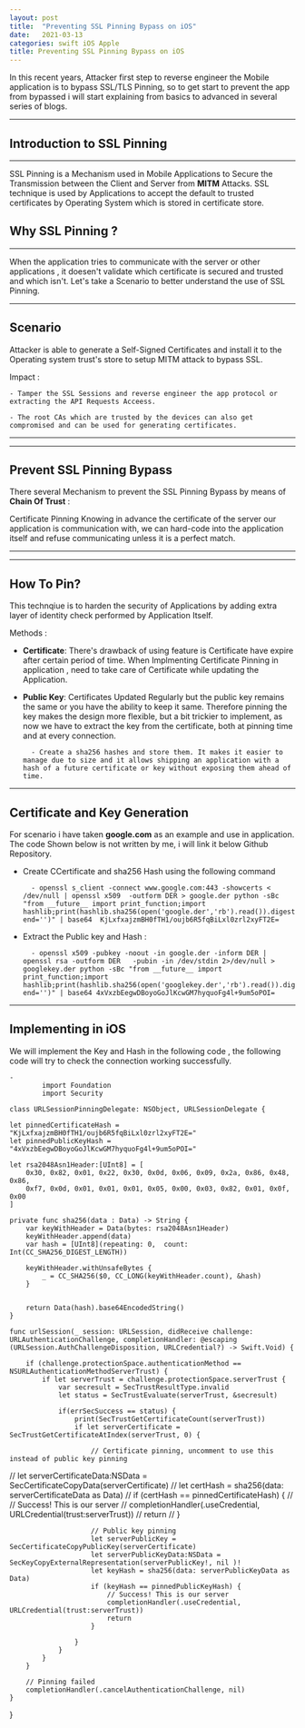 ```yaml
---
layout: post
title:  "Preventing SSL Pinning Bypass on iOS"
date:   2021-03-13
categories: swift iOS Apple
title: Preventing SSL Pinning Bypass on iOS
---
```


In this recent years, Attacker first step to reverse engineer the Mobile application is to bypass SSL/TLS Pinning, so to get start to prevent the app from bypassed i will start explaining from basics to advanced in several series of blogs.

--- 

[](#header-1)**Introduction to SSL Pinning**
---

---

SSL Pinning is a Mechanism used in Mobile Applications to Secure the Transmission between the Client and Server from **MITM** Attacks. SSL technique  is used by Applications to accept the  default to trusted certificates by Operating System which is stored in certificate store.

[](#header-2)**Why SSL Pinning ?**
---

---

When the application tries to communicate with the server or other applications , it doesen't validate which certificate is secured and trusted and which isn't. Let's take a Scenario to better understand the use of SSL Pinning.

---
**Scenario**
---

Attacker is able to generate a Self-Signed Certificates and install it to the Operating system trust's store to setup MITM attack to bypass SSL.

Impact :

    - Tamper the SSL Sessions and reverse engineer the app protocol or extracting the API Requests Acceess.

    - The root CAs which are trusted by the devices can also get compromised and can be used for generating certificates.

--- 

--- 
[](#header-3)**Prevent SSL Pinning Bypass**
---

There several Mechanism to prevent the SSL Pinning Bypass by means of **Chain Of Trust** : 

Certificate Pinning Knowing in advance the certificate of the server our application is communication with, we can hard-code  into the application itself and refuse communicating unless it is a perfect match.

---

--- 
[](#header-4)**How To Pin?**
---

This technqiue is to harden the security of Applications by adding extra layer of identity check performed by Application Itself.

Methods : 
     
- **Certificate**: There's drawback of using feature is Certificate have expire after certain period of time. When Implmenting Certificate Pinning in application , need to take care of Certificate while updating the Application.

- **Public Key**: Certificates Updated Regularly but the public key remains the same or you have the ability to keep it same. Therefore pinning the key makes the design more flexible, but a bit trickier to implement, as now we have to extract the key from the certificate, both at pinning time and at every connection.

        - Create a sha256 hashes and store them. It makes it easier to manage due to size and it allows shipping an application with a hash of a future certificate or key without exposing them ahead of time.

--- 
[](#header-5)**Certificate and Key Generation**
---

For scenario i have taken **google.com** as an example and use in application.
The code Shown below is not written by me, i will link it below Github Repository.

- Create CCertificate and sha256 Hash using the following command 
        
        - openssl s_client -connect www.google.com:443 -showcerts < /dev/null | openssl x509  -outform DER > google.der python -sBc "from __future__ import print_function;import hashlib;print(hashlib.sha256(open('google.der','rb').read()).digest(), end='')" | base64  KjLxfxajzmBH0fTH1/oujb6R5fqBiLxl0zrl2xyFT2E=

- Extract the Public key and Hash :
        
        - openssl x509 -pubkey -noout -in google.der -inform DER | openssl rsa -outform DER   -pubin -in /dev/stdin 2>/dev/null > googlekey.der python -sBc "from __future__ import print_function;import hashlib;print(hashlib.sha256(open('googlekey.der','rb').read()).digest(), end='')" | base64 4xVxzbEegwDBoyoGoJlKcwGM7hyquoFg4l+9um5oPOI=



--- 
[](#header-6)**Implementing in iOS**
---

We will implement the Key and Hash in the following code , the following code will try to check the connection working successfully.

    -   
            import Foundation
            import Security

    class URLSessionPinningDelegate: NSObject, URLSessionDelegate {

    let pinnedCertificateHash = "KjLxfxajzmBH0fTH1/oujb6R5fqBiLxl0zrl2xyFT2E="
    let pinnedPublicKeyHash = "4xVxzbEegwDBoyoGoJlKcwGM7hyquoFg4l+9um5oPOI="

    let rsa2048Asn1Header:[UInt8] = [
        0x30, 0x82, 0x01, 0x22, 0x30, 0x0d, 0x06, 0x09, 0x2a, 0x86, 0x48, 0x86,
        0xf7, 0x0d, 0x01, 0x01, 0x01, 0x05, 0x00, 0x03, 0x82, 0x01, 0x0f, 0x00
    ]

    private func sha256(data : Data) -> String {
        var keyWithHeader = Data(bytes: rsa2048Asn1Header)
        keyWithHeader.append(data)
        var hash = [UInt8](repeating: 0,  count: Int(CC_SHA256_DIGEST_LENGTH))

        keyWithHeader.withUnsafeBytes {
            _ = CC_SHA256($0, CC_LONG(keyWithHeader.count), &hash)
        }


        return Data(hash).base64EncodedString()
    }

    func urlSession(_ session: URLSession, didReceive challenge: URLAuthenticationChallenge, completionHandler: @escaping (URLSession.AuthChallengeDisposition, URLCredential?) -> Swift.Void) {

        if (challenge.protectionSpace.authenticationMethod == NSURLAuthenticationMethodServerTrust) {
            if let serverTrust = challenge.protectionSpace.serverTrust {
                var secresult = SecTrustResultType.invalid
                let status = SecTrustEvaluate(serverTrust, &secresult)

                if(errSecSuccess == status) {
                    print(SecTrustGetCertificateCount(serverTrust))
                    if let serverCertificate = SecTrustGetCertificateAtIndex(serverTrust, 0) {

                        // Certificate pinning, uncomment to use this instead of public key pinning
//                        let serverCertificateData:NSData = SecCertificateCopyData(serverCertificate)
//                        let certHash = sha256(data: serverCertificateData as Data)
//                        if (certHash == pinnedCertificateHash) {
//                            // Success! This is our server
//                            completionHandler(.useCredential, URLCredential(trust:serverTrust))
//                            return
//                        }

                        // Public key pinning
                        let serverPublicKey = SecCertificateCopyPublicKey(serverCertificate)
                        let serverPublicKeyData:NSData = SecKeyCopyExternalRepresentation(serverPublicKey!, nil )!
                        let keyHash = sha256(data: serverPublicKeyData as Data)
                        if (keyHash == pinnedPublicKeyHash) {
                            // Success! This is our server
                            completionHandler(.useCredential, URLCredential(trust:serverTrust))
                            return
                        }

                    }
                }
            }
        }

        // Pinning failed
        completionHandler(.cancelAuthenticationChallenge, nil)
    }
}







